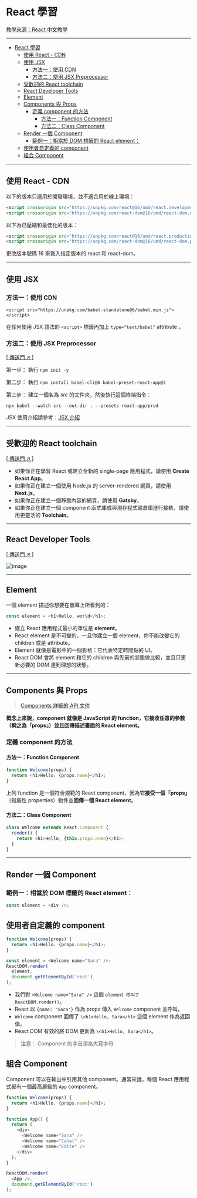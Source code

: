 # React 學習

[教學來源：React 中文教學](https://zh-hant.reactjs.org/docs/add-react-to-a-website.html)

---

- [React 學習](#react-%e5%ad%b8%e7%bf%92)
  - [使用 React - CDN](#%e4%bd%bf%e7%94%a8-react---cdn)
  - [使用 JSX](#%e4%bd%bf%e7%94%a8-jsx)
    - [方法一：使用 CDN](#%e6%96%b9%e6%b3%95%e4%b8%80%e4%bd%bf%e7%94%a8-cdn)
    - [方法二：使用 JSX Preprocessor](#%e6%96%b9%e6%b3%95%e4%ba%8c%e4%bd%bf%e7%94%a8-jsx-preprocessor)
  - [受歡迎的 React toolchain](#%e5%8f%97%e6%ad%a1%e8%bf%8e%e7%9a%84-react-toolchain)
  - [React Developer Tools](#react-developer-tools)
  - [Element](#element)
  - [Components 與 Props](#components-%e8%88%87-props)
    - [定義 component 的方法](#%e5%ae%9a%e7%be%a9-component-%e7%9a%84%e6%96%b9%e6%b3%95)
      - [方法一：Function Component](#%e6%96%b9%e6%b3%95%e4%b8%80function-component)
      - [方法二：Class Component](#%e6%96%b9%e6%b3%95%e4%ba%8cclass-component)
  - [Render 一個 Component](#render-%e4%b8%80%e5%80%8b-component)
    - [範例一：相當於 DOM 標籤的 React element：](#%e7%af%84%e4%be%8b%e4%b8%80%e7%9b%b8%e7%95%b6%e6%96%bc-dom-%e6%a8%99%e7%b1%a4%e7%9a%84-react-element)
  - [使用者自定義的 component](#%e4%bd%bf%e7%94%a8%e8%80%85%e8%87%aa%e5%ae%9a%e7%be%a9%e7%9a%84-component)
  - [組合 Component](#%e7%b5%84%e5%90%88-component)


---

## 使用 React - CDN

以下的版本只適用於開發環境，並不適合用於線上環境：

```html
<script crossorigin src="https://unpkg.com/react@16/umd/react.development.js"></script>
<script crossorigin src="https://unpkg.com/react-dom@16/umd/react-dom.development.js"></script>
```

以下為已壓縮和最佳化的版本：

```html
<script crossorigin src="https://unpkg.com/react@16/umd/react.production.min.js"></script>
<script crossorigin src="https://unpkg.com/react-dom@16/umd/react-dom.production.min.js"></script>
```

更改版本號碼 16 來載入指定版本的 react 和 react-dom。

---

## 使用 JSX

### 方法一：使用 CDN

```js**
<script src="https://unpkg.com/babel-standalone@6/babel.min.js"></script>
```

在任何使用 JSX 語法的 `<script>` 標籤內加上 `type="text/babel"` attribute 。

### 方法二：使用 JSX Preprocessor
[[ 傳送門 ↗ ]](https://zh-hant.reactjs.org/docs/add-react-to-a-website.html#optional-try-react-with-jsx)

第一步： 執行 `npm init -y`

第二步： 執行 `npm install babel-cli@6 babel-preset-react-app@3`

第三步： 建立一個名為 *src* 的文件夾，然後執行這個終端指令：

`npx babel --watch src --out-dir . --presets react-app/prod`

JSX 使用介紹請參考：[JSX 介紹](jsx.md)

---

## 受歡迎的 React toolchain

[[ 傳送門 ↗ ]](https://zh-hant.reactjs.org/docs/create-a-new-react-app.html)

- 如果你正在學習 React 或建立全新的 single-page 應用程式，請使用 **Create React App**。
- 如果你正在建立一個使用 Node.js 的 server-rendered 網頁，請使用 **Next.js**。
- 如果你正在建立一個靜態內容的網頁，請使用 **Gatsby**。
- 如果你正在建立一個 component 函式庫或與現存程式碼倉庫進行接軌，請使用更靈活的 **Toolchain**。

---

## React Developer Tools

[[ 傳送門 ↗ ]](https://reactjs.org/blog/2015/09/02/new-react-developer-tools.html#installation)

![image](https://reactjs.org/devtools-full-f57ae67cfaa1fe76880654e2eddbf71f.gif)

---

## Element

一個 element 描述你想要在螢幕上所看到的：

```js
const element = <h1>Hello, world</h1>;
```

- 建立 React 應用程式最小的單位是 **element**。
- React element 是不可變的。一旦你建立一個 element，你不能改變它的 children 或是 attribute。
- Element 就像是電影中的一個影格：它代表特定時間點的 UI。
- React DOM 會將 element 和它的 children 與先前的狀態做比較，並且只更新必要的 DOM 達到理想的狀態。

---

## Components 與 Props

> [Components 詳細的 API 文件](https://zh-hant.reactjs.org/docs/react-component.html)

**概念上來說，component 就像是 JavaScript 的 function，它接收任意的參數（稱之為「props」）並且回傳描述畫面的 React element。**

### 定義 component 的方法

#### 方法一：Function Component 

```js
function Welcome(props) {
  return <h1>Hello, {props.name}</h1>;
}
```

上列 function 是一個符合規範的 React component，因為**它接受一個「props」**（指屬性 properties）物件並**回傳一個 React element**。


#### 方法二：Class Component 

```js
class Welcome extends React.Component {
  render() {
    return <h1>Hello, {this.props.name}</h1>;
  }
}
```

---

## Render 一個 Component

### 範例一：相當於 DOM 標籤的 React element：

```js
const element = <div />;
```

## 使用者自定義的 component

```js
function Welcome(props) {
  return <h1>Hello, {props.name}</h1>;
}

const element = <Welcome name="Sara" />;
ReactDOM.render(
  element,
  document.getElementById('root')
);
```
- 我們對 `<Welcome name="Sara" />` 這個 `element 呼叫了 ReactDOM.render()`。
- React 以 `{name: 'Sara'}` 作為 props 傳入 `Welcome` component 並呼叫。
- `Welcome` component 回傳了 `\<h1>Hello, Sara</h1>` 這個 element 作為返回值。
- React DOM 有效的將 DOM 更新為 `\<h1>Hello, Sara</h1>`。

> 注意： Component 的字首須為大寫字母

## 組合 Component

Component 可以在輸出中引用其他 component。通常來說，每個 React 應用程式都有一個最高層級的 `App` component。

```js
function Welcome(props) {
  return <h1>Hello, {props.name}</h1>;
}

function App() {
  return (
    <div>
      <Welcome name="Sara" />
      <Welcome name="Cahal" />
      <Welcome name="Edite" />
    </div>
  );
}

ReactDOM.render(
  <App />,
  document.getElementById('root')
);
```